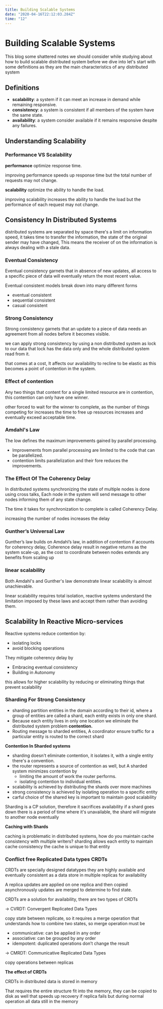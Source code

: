 ```yaml
---
title: Building Scalable Systems
date: "2020-04-16T22:12:03.284Z"
time: "12"
---
```


# Building Scalable Systems

This blog some shattered notes we should consider while studying about how to build scalable distributed system before we dive into let's start with some definitions as they are the main characteristics of any distributed system

## **Definitions**

- **scalability**: a system if it can meet an increase in demand while remaining responsive.
- **consistency**: a system is consistent if all members of the system have the same state.
- **availability**: a system consider available if it remains responsive despite any failures.

## **Understanding Scalability**

### **Performance VS Scalability**

**performance** optimize response time.

improving performance speeds up response time but the total number of requests may not change.

**scalability** optimize the ability to handle the load.

improving scalability increases the ability to handle the load but the performance of each request may not change.

## **Consistency In Distributed Systems**

distributed systems are separated by space there's a limit on information speed, it takes time to transfer the information, the state of the original sender may have changed, This means the receiver of on the information is always dealing with a stale data.

### **Eventual Consistency**

Eventual consistency garnets that in absence of new updates, all access to a specific piece of data will eventually return the most recent value.

Eventual consistent models break down into many different forms

- eventual consistent
- sequential consistent
- casual consistent

### **Strong Consistency**

Strong consistency garnets that an update to a piece of data needs an agreement from all nodes before it becomes visible.

we can apply strong consistency by using a non distributed system as lock to our data that lock has the data only and the whole distributed system read from it.

that comes at a cost, It affects our availability to recline to be elastic as this becomes a point of contention in the system.

### **Effect of contention**

Any two things that content for a single limited resource are in contention, this contention can only have one winner.

other forced to wait for the winner to complete, as the number of things competing for increases the time to free up resources increases and eventually exceed acceptable time.

### **Amdahl's Law**

The low defines the maximum improvements gained by parallel processing.

- Improvements from parallel processing are limited to the code that can be parallelized.
- contention limits parallelization and their fore reduces the improvements.

### **The Effect Of The Coherency Delay**

In distributed systems synchronizing the state of multiple nodes is done using cross talks, Each node in the system will send message to other nodes informing them of any state change.

The time it takes for synchronization to complete is called Coherency Delay.

increasing the number of nodes increases the delay

### **Gunther’s Universal Law**

Gunther’s law builds on Amdahl’s law, in addition of contention if accounts for coherency delay, Coherence delay result in negative returns as the system scale-up, as the cost to coordinate between nodes extends any benefits from scaling up

### **linear scalability**

Both Amdahl's and Gunther's law demonstrate linear scalability is almost unachievable.

linear scalability requires total isolation, reactive systems understand the limitation imposed by these laws and accept them rather than avoiding them.

## **Scalability In Reactive Micro-services**

Reactive systems reduce contention by:

- isolating locks
- avoid blocking operations

They mitigate coherency delay by

- Embracing eventual consistency
- Building in Autonomy

this allows for higher scalability by reducing or eliminating things that prevent scalability

### **Sharding For Strong Consistency**

- sharding partition entities in the domain according to their id, where a group of entities are called a shard, each entity exists in only one shard.
- Because each entity lives in only one location we eliminate the distributed system problem **contention.**
- Routing message to sharded entities, A coordinator ensure traffic for a particular entity is routed to the correct shard

**Contention In Sharded systems**

- sharding doesn't eliminate contention, it isolates it, with a single entity there's a convention.
- the router represents a source of contention as well, but A sharded system minimizes contention by
    - limiting the amount of work the router performs.
    - isolating contention to individual entities.
- scalability is achieved by distributing the shards over more machines
- strong consistency is achieved by isolating operation to a specific entity
- carful choice of the shared key is important to maintain good scalability

Sharding is a CP solution, therefore it sacrifices availability if a shard goes down there is a period of time where it's unavailable, the shard will migrate to another node eventually

**Caching with Shards**

caching is problematic in distributed systems, how do you maintain cache consistency with multiple writers? sharding allows each entity to maintain cache consistency the cache is unique to that entity

### **Conflict free Replicated Data types CRDTs**

CRDTs are specially designed datatypes they are highly available and eventually consistent as a data store in multiple replicas for availability

A replica updates are applied on one replica and then copied asynchronously updates are merged to determine to find state.

CRDTs are a solution for availability, there are two types of CRDTs

→ CVRDT: Convergent Replicated Data Types

copy state between replicate, so it requires a merge operation that understands how to combine two states, so merge operation must be

- communicative: can be applied in any order
- associative: can be grouped by any order
- idempotent: duplicated operations don’t change the result

→ CMRDT: Communicative Replicated Data Types

copy operations between replicas

**The effect of CRDTs**

CRDTs in distributed data is stored in memory

That requires the entire structure fit into the memory, they can be copied to disk as well that speeds up recovery if replica fails but during normal operation all data still in the memory